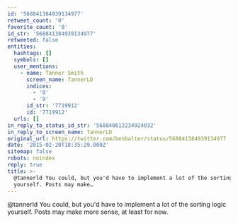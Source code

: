 ```yaml
---
id: '568841384939134977'
retweet_count: '0'
favorite_count: '0'
id_str: '568841384939134977'
retweeted: false
entities:
  hashtags: []
  symbols: []
  user_mentions:
    - name: Tanner Smith
      screen_name: TannerLD
      indices:
        - '0'
        - '9'
      id_str: '7719912'
      id: '7719912'
  urls: []
in_reply_to_status_id_str: '568840612234924032'
in_reply_to_screen_name: TannerLD
original_url: https://twitter.com/benbalter/status/568841384939134977
date: '2015-02-20T18:35:29.000Z'
sitemap: false
robots: noindex
reply: true
title: >-
  @tannerld You could, but you'd have to implement a lot of the sorting logic
  yourself. Posts may make…
---
```


@tannerld You could, but you'd have to implement a lot of the sorting logic yourself. Posts may make more sense, at least for now.